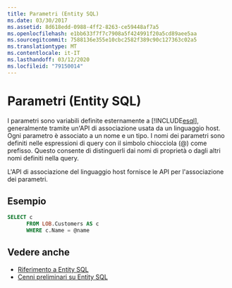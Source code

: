 ```yaml
---
title: Parametri (Entity SQL)
ms.date: 03/30/2017
ms.assetid: 8d618edd-0988-4ff2-8263-ce59448af7a5
ms.openlocfilehash: e1bb633f7f7c7908a5f424991f20a5cd89aee5aa
ms.sourcegitcommit: 7588136e355e10cbc2582f389c90c127363c02a5
ms.translationtype: MT
ms.contentlocale: it-IT
ms.lasthandoff: 03/12/2020
ms.locfileid: "79150014"
---
```

# <a name="parameters-entity-sql"></a>Parametri (Entity SQL)
I parametri sono variabili definite esternamente a [!INCLUDE[esql](../../../../../../includes/esql-md.md)], generalmente tramite un'API di associazione usata da un linguaggio host. Ogni parametro è associato a un nome e un tipo. I nomi dei parametri sono definiti nelle espressioni di query con il simbolo chiocciola (@) come prefisso. Questo consente di distinguerli dai nomi di proprietà o dagli altri nomi definiti nella query.  
  
 L'API di associazione del linguaggio host fornisce le API per l'associazione dei parametri.  
  
## <a name="example"></a>Esempio  
  
```sql  
SELECT c
      FROM LOB.Customers AS c
      WHERE c.Name = @name  
```  
  
## <a name="see-also"></a>Vedere anche

- [Riferimento a Entity SQL](entity-sql-reference.md)
- [Cenni preliminari su Entity SQL](entity-sql-overview.md)
